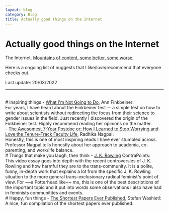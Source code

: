 ```yaml
---
layout: blog
category: Blog
title: Actually good things on the Internet
---
```

# Actually good things on the Internet

The Internet. <a href="https://youtu.be/k1BneeJTDcU">Mountains of content, some better, some worse.</a>

Here is a ongoing list of nuggests that I like/love/recommend that everyone checks out.

Last update: 20/03/2022

---

<br>
# Inspiring things
- <a href="https://www.lastwordonnothing.com/2013/01/17/5266/">What I'm Not Going to Do</a>, Ann Finkbeiner:<br>
 For years, I have heard about the Finkbeiner test -- a simple test on how to write about scientists without redirecting the focus from their science to gender issues in the field. Just recently I discovered the origin of the Finkbeiner test. Highly recommend reading her opinions on the matter.
<br>
- <a href="https://blogs.scientificamerican.com/guest-blog/the-awesomest-7-year-postdoc-or-how-i-learned-to-stop-worrying-and-love-the-tenure-track-faculty-life/">The Awesomest 7-Year Postdoc or: How I Learned to Stop Worrying and Love the Tenure-Track Faculty Life</a>, Radhika Nagpal:<br>
Honestly, this is one of most inspiring reads I have ever stumbled across. Professor Nagpal tells honestly about her approach to academia, co-parenting, and work/life balance.

<br>
# Things that make you laugh, then think
- <a href="https://youtu.be/7gDKbT_l2us">J. K. Rowling</a> ContraPoints:<br>
This video essay goes into depth with the recent controversies of J. K. Rowling and how harmful they are to the trans-community. It is a polite, funny, in-depth work that explains a lot from the specific J. K. Rowling situation to the more general trans-exclusionary radical feminist's point of view. For ~~a Potterhead like~~ me, this is one of the best descriptions of the important topic and it put into words some observations I also have had in feminists communitites and events.

<br>
# Happy, fun things
- <a href="https://paperpile.com/blog/shortest-papers/">The Shortest Papers Ever Published</a>, Stefan Washietl:<br>
A nice, fun compilation of the shortest papers ever published. 

<br>
